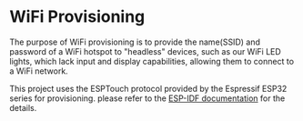 # WiFi Provisioning

The purpose of WiFi provisioning is to provide the name(SSID) and password of a WiFi hotspot to "headless" devices, such as our WiFi LED lights, which lack input and display capabilities, allowing them to connect to a WiFi network.

This project uses the ESPTouch protocol provided by the Espressif ESP32 series for provisioning. please refer to the [ESP-IDF documentation](https://www.espressif.com/sites/default/files/documentation/esp-touch_user_guide_en.pdf) for the details.

